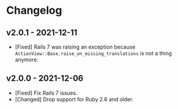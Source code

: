 # Changelog

<!--
Prefix your message with one of the following:

- [Added] for new features.
- [Changed] for changes in existing functionality.
- [Deprecated] for soon-to-be removed features.
- [Removed] for now removed features.
- [Fixed] for any bug fixes.
- [Security] in case of vulnerabilities.
-->

## v2.0.1 - 2021-12-11

- [Fixed] Rails 7 was raising an exception because 
  `ActionView::Base.raise_on_missing_translations` is not a thing anymore.

## v2.0.0 - 2021-12-06

- [Fixed] Fix Rails 7 issues.
- [Changed] Drop support for Ruby 2.6 and older.
